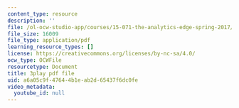 ```yaml
---
content_type: resource
description: ''
file: /ol-ocw-studio-app/courses/15-071-the-analytics-edge-spring-2017/a6a05c9f47644b1eab2d65437f6dc0fe_exav1FKMfbw.pdf
file_size: 16009
file_type: application/pdf
learning_resource_types: []
license: https://creativecommons.org/licenses/by-nc-sa/4.0/
ocw_type: OCWFile
resourcetype: Document
title: 3play pdf file
uid: a6a05c9f-4764-4b1e-ab2d-65437f6dc0fe
video_metadata:
  youtube_id: null
---
```

